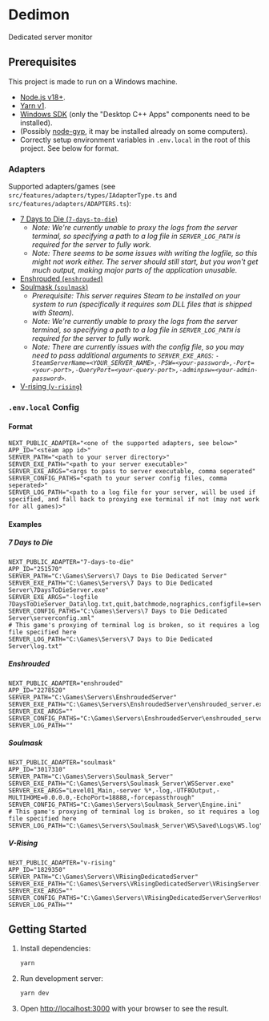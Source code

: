 # Dedimon

Dedicated server monitor

## Prerequisites

This project is made to run on a Windows machine.

- [Node.js v18+](https://nodejs.org).
- [Yarn v1](https://classic.yarnpkg.com).
- [Windows SDK](https://developer.microsoft.com/en-us/windows/downloads/windows-10-sdk/) (only the "Desktop C++ Apps" components need to be installed).
- (Possibly [node-gyp](https://github.com/nodejs/node-gyp), it may be installed already on some computers).
- Correctly setup environment variables in `.env.local` in the root of this project. See below for format.

### Adapters

Supported adapters/games (see `src/features/adapters/types/IAdapterType.ts` and `src/features/adapters/ADAPTERS.ts`):

- [7 Days to Die (`7-days-to-die`)](https://7daystodie.com/)
  - _Note: We're currently unable to proxy the logs from the server terminal, so specifying a path to a log file in `SERVER_LOG_PATH` is required for the server to fully work._
  - _Note: There seems to be some issues with writing the logfile, so this might not work either. The server should still start, but you won't get much output, making major parts of the application unusable._
- [Enshrouded (`enshrouded`)](https://enshrouded.com/)
- [Soulmask (`soulmask`)](https://mask.qoolandgames.com/)
  - _Prerequisite: This server requires Steam to be installed on your system to run (specifically it requires som DLL files that is shipped with Steam)._
  - _Note: We're currently unable to proxy the logs from the server terminal, so specifying a path to a log file in `SERVER_LOG_PATH` is required for the server to fully work._
  - _Note: There are currently issues with the config file, so you may need to pass additional arguments to `SERVER_EXE_ARGS`: `-SteamServerName=<YOUR_SERVER_NAME>,-PSW=<your-password>,-Port=<your-port>,-QueryPort=<your-query-port>,-adminpsw=<your-admin-password>`._
- [V-rising (`v-rising`)](https://playvrising.com/)

### `.env.local` Config

#### Format

```dotenv
NEXT_PUBLIC_ADAPTER="<one of the supported adapters, see below>"
APP_ID="<steam app id>"
SERVER_PATH="<path to your server directory>"
SERVER_EXE_PATH="<path to your server executable>"
SERVER_EXE_ARGS="<args to pass to server executable, comma seperated"
SERVER_CONFIG_PATHS="<path to your server config files, comma seperated>"
SERVER_LOG_PATH="<path to a log file for your server, will be used if specified, and fall back to proxying exe terminal if not (may not work for all games)>"
```

#### Examples

##### 7 Days to Die

```dotenv
NEXT_PUBLIC_ADAPTER="7-days-to-die"
APP_ID="251570"
SERVER_PATH="C:\Games\Servers\7 Days to Die Dedicated Server"
SERVER_EXE_PATH="C:\Games\Servers\7 Days to Die Dedicated Server\7DaysToDieServer.exe"
SERVER_EXE_ARGS="-logfile 7DaysToDieServer_Data\log.txt,quit,batchmode,nographics,configfile=serverconfig.xml,dedicated"
SERVER_CONFIG_PATHS="C:\Games\Servers\7 Days to Die Dedicated Server\serverconfig.xml"
# This game's proxying of terminal log is broken, so it requires a log file specified here
SERVER_LOG_PATH="C:\Games\Servers\7 Days to Die Dedicated Server\log.txt"
```

##### Enshrouded

```dotenv
NEXT_PUBLIC_ADAPTER="enshrouded"
APP_ID="2278520"
SERVER_PATH="C:\Games\Servers\EnshroudedServer"
SERVER_EXE_PATH="C:\Games\Servers\EnshroudedServer\enshrouded_server.exe"
SERVER_EXE_ARGS=""
SERVER_CONFIG_PATHS="C:\Games\Servers\EnshroudedServer\enshrouded_server.json"
SERVER_LOG_PATH=""
```

##### Soulmask

```dotenv
NEXT_PUBLIC_ADAPTER="soulmask"
APP_ID="3017310"
SERVER_PATH="C:\Games\Servers\Soulmask_Server"
SERVER_EXE_PATH="C:\Games\Servers\Soulmask_Server\WSServer.exe"
SERVER_EXE_ARGS="Level01_Main,-server %*,-log,-UTF8Output,-MULTIHOME=0.0.0.0,-EchoPort=18888,-forcepassthrough"
SERVER_CONFIG_PATHS="C:\Games\Servers\Soulmask_Server\Engine.ini"
# This game's proxying of terminal log is broken, so it requires a log file specified here
SERVER_LOG_PATH="C:\Games\Servers\Soulmask_Server\WS\Saved\Logs\WS.log"
```

##### V-Rising

```dotenv
NEXT_PUBLIC_ADAPTER="v-rising"
APP_ID="1829350"
SERVER_PATH="C:\Games\Servers\VRisingDedicatedServer"
SERVER_EXE_PATH="C:\Games\Servers\VRisingDedicatedServer\VRisingServer.exe"
SERVER_EXE_ARGS=""
SERVER_CONFIG_PATHS="C:\Games\Servers\VRisingDedicatedServer\ServerHostSettings.json,C:\Games\Servers\VRisingDedicatedServer\ServerGameSettings.json"
SERVER_LOG_PATH=""
```

## Getting Started

1. Install dependencies:
   ```bash
   yarn
   ```
2. Run development server:
   ```bash
   yarn dev
   ```
3. Open [http://localhost:3000](http://localhost:3000) with your browser to see the result.

